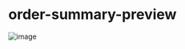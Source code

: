 # order-summary-preview
![image](https://user-images.githubusercontent.com/86365259/128822648-58782834-1875-4546-948c-cc1c03c0dda1.png)
